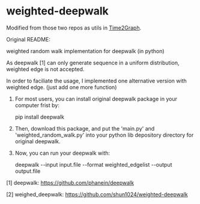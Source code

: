 # weighted-deepwalk
Modified from those two repos as utils in [Time2Graph](https://github.com/petecheng/Time2Graph).

Original README:

weighted random walk implementation for deepwalk (in python)

As deepwalk [1] can only generate sequence in a uniform distribution, weighted edge is not accepted.

In order to faciliate the usage, I implemented one alternative version with weighted edge. (just add one more function)

1. For most users, you can install original deepwalk package in your computer frist by:

   pip install deepwalk

2. Then, download this package, and put the 'main.py' and 'weighted_random_walk.py' into your python lib depository directory for original deepwalk.

3. Now, you can run your deepwalk with:

   deepwalk --input input.file --format weighted_edgelist --output output.file

[1] deepwalk: https://github.com/phanein/deepwalk

[2] weighed_deepwalk: https://github.com/shun1024/weighted-deepwalk